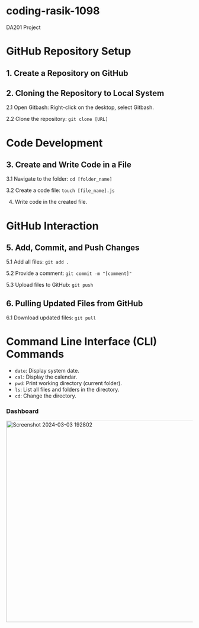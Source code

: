 # coding-rasik-1098
DA201 Project

# GitHub Repository Setup

## 1. Create a Repository on GitHub

## 2. Cloning the Repository to Local System

2.1 Open Gitbash: Right-click on the desktop, select Gitbash.

2.2 Clone the repository: `git clone [URL]`

# Code Development

## 3. Create and Write Code in a File

3.1 Navigate to the folder: `cd [folder_name]`

3.2 Create a code file: `touch [file_name].js`

4. Write code in the created file.

# GitHub Interaction

## 5. Add, Commit, and Push Changes

5.1 Add all files: `git add .`

5.2 Provide a comment: `git commit -m "[comment]"`

5.3 Upload files to GitHub: `git push`

## 6. Pulling Updated Files from GitHub

6.1 Download updated files: `git pull`

# Command Line Interface (CLI) Commands

- `date`: Display system date.
- `cal`: Display the calendar.
- `pwd`: Print working directory (current folder).
- `ls`: List all files and folders in the directory.
- `cd`: Change the directory.
### Dashboard 
<img width="544" alt="Screenshot 2024-03-03 192802" src="https://github.com/kteshubham256/coding-rasik-1098/assets/148578267/db6b3657-3439-483f-bff7-fcf40a30c93d">

  

